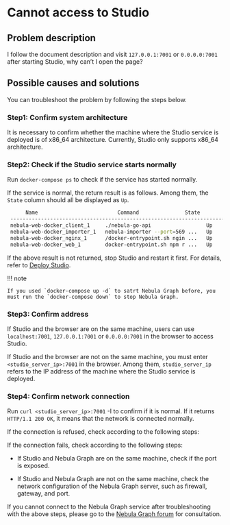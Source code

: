 # Cannot access to Studio

## Problem description

I follow the document description and visit `127.0.0.1:7001` or `0.0.0.0:7001` after starting Studio, why can’t I open the page?

## Possible causes and solutions

You can troubleshoot the problem by following the steps below.

### Step1: Confirm system architecture

It is necessary to confirm whether the machine where the Studio service is deployed is of x86_64 architecture. Currently, Studio only supports x86_64 architecture.

### Step2: Check if the Studio service starts normally

Run `docker-compose ps` to check if the service has started normally.

If the service is normal, the return result is as follows. Among them, the `State` column should all be displayed as `Up`.

```bash
      Name                          Command               State               Ports
 ------------------------------------------------------------------------------------------------------
 nebula-web-docker_client_1     ./nebula-go-api                  Up      0.0.0.0:32782->8080/tcp
 nebula-web-docker_importer_1   nebula-importer --port=569 ...   Up      0.0.0.0:32783->5699/tcp
 nebula-web-docker_nginx_1      /docker-entrypoint.sh ngin ...   Up      0.0.0.0:7001->7001/tcp, 80/tcp
 nebula-web-docker_web_1        docker-entrypoint.sh npm r ...   Up      0.0.0.0:32784->7001/tcp
```

If the above result is not returned, stop Studio and restart it first. For details, refer to [Deploy Studio](../deploy-connect/st-ug-deploy.md).

!!! note

    If you used `docker-compose up -d` to satrt Nebula Graph before, you must run the `docker-compose down` to stop Nebula Graph.

### Step3: Confirm address

If Studio and the browser are on the same machine, users can use `localhost:7001`, `127.0.0.1:7001` or `0.0.0.0:7001` in the browser to access Studio.

If Studio and the browser are not on the same machine, you must enter `<studio_server_ip>:7001` in the browser. Among them, `studio_server_ip` refers to the IP address of the machine where the Studio service is deployed.

### Step4: Confirm network connection

Run `curl <studio_server_ip>:7001` -I to confirm if it is normal. If it returns `HTTP/1.1 200 OK`, it means that the network is connected normally.

If the connection is refused, check according to the following steps:

If the connection fails, check according to the following steps:

- If Studio and Nebula Graph are on the same machine, check if the port is exposed.

- If Studio and Nebula Graph are not on the same machine, check the network configuration of the Nebula Graph server, such as firewall, gateway, and port.

If you cannot connect to the Nebula Graph service after troubleshooting with the above steps, please go to the [Nebula Graph forum](https://discuss.nebula-graph.io) for consultation.